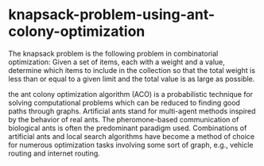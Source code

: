 # knapsack-problem-using-ant-colony-optimization

The knapsack problem is the following problem in combinatorial optimization: 
Given a set of items, each with a weight and a value, determine which items to include in the collection so that the total weight is less than or equal to a given limit and the total value is as large as possible.

the ant colony optimization algorithm (ACO) is a probabilistic technique for solving computational problems which can be reduced to finding good paths through graphs. Artificial ants stand for multi-agent methods inspired by the behavior of real ants. The pheromone-based communication of biological ants is often the predominant paradigm used. Combinations of artificial ants and local search algorithms have become a method of choice for numerous optimization tasks involving some sort of graph, e.g., vehicle routing and internet routing.
